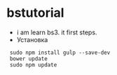 # bstutorial
* i am learn bs3. it first steps. 
* Установка

```
 sudo npm install gulp --save-dev
 bower update
 sudo npm update
```

